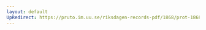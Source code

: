 ```yaml
---
layout: default
UpRedirect: https://pruto.im.uu.se/riksdagen-records-pdf/1868/prot-1868--ak--425/prot-1868--ak--425_004.pdf
---
```


